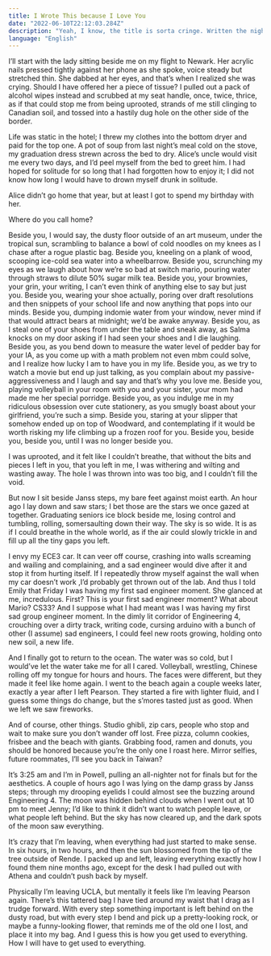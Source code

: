 ```yaml
---
title: I Wrote This because I Love You
date: "2022-06-10T22:12:03.284Z"
description: "Yeah, I know, the title is sorta cringe. Written the night before flying home for summer, the first half by Janss Steps and the second half in Night Powell. It got too cold :("
language: "English"
---
```

I’ll start with the lady sitting beside me on my flight to Newark. Her acrylic nails pressed tightly against her phone as she spoke, voice steady but stretched thin. She dabbed at her eyes, and that’s when I realized she was crying. Should I have offered her a piece of tissue? I pulled out a pack of alcohol wipes instead and scrubbed at my seat handle, once, twice, thrice, as if that could stop me from being uprooted, strands of me still clinging to Canadian soil, and tossed into a hastily dug hole on the other side of the border. 

Life was static in the hotel; I threw my clothes into the bottom dryer and paid for the top one. A pot of soup from last night’s meal cold on the stove, my graduation dress strewn across the bed to dry. Alice’s uncle would visit me every two days, and I’d peel myself from the bed to greet him. I had hoped for solitude for so long that I had forgotten how to enjoy it; I did not know how long I would have to drown myself drunk in solitude. 

Alice didn’t go home that year, but at least I got to spend my birthday with her. 

Where do you call home? 

Beside you, I would say, the dusty floor outside of an art museum, under the tropical sun, scrambling to balance a bowl of cold noodles on my knees as I chase after a rogue plastic bag. Beside you, kneeling on a plank of wood, scooping ice-cold sea water into a wheelbarrow. Beside you, scrunching my eyes as we laugh about how we’re so bad at switch mario, pouring water through straws to dilute 50% sugar milk tea. Beside you, your brownies, your grin, your writing, I can’t even think of anything else to say but just you. Beside you, wearing your shoe actually, poring over draft resolutions and then snippets of your school life and now anything that pops into our minds. Beside you, dumping indomie water from your window, never mind if that would attract bears at midnight; we’d be awake anyway. Beside you, as I steal one of your shoes from under the table and sneak away, as Salma knocks on my door asking if I had seen your shoes and I die laughing. Beside you, as you bend down to measure the water level of pedder bay for your IA, as you come up with a math problem not even mbm could solve, and I realize how lucky I am to have you in my life. Beside you, as we try to watch a movie but end up just talking, as you complain about my passive-aggressiveness and I laugh and say and that’s why you love me. Beside you, playing volleyball in your room with you and your sister, your mom had made me her special porridge. Beside you, as you indulge me in my ridiculous obsession over cute stationery, as you smugly boast about your girlfriend, you’re such a simp. Beside you, staring at your slipper that somehow ended up on top of Woodward, and contemplating if it would be worth risking my life climbing up a frozen roof for you. Beside you, beside you, beside you, until I was no longer beside you.

I was uprooted, and it felt like I couldn’t breathe, that without the bits and pieces I left in you, that you left in me, I was withering and wilting and wasting away. The hole I was thrown into was too big, and I couldn’t fill the void. 

But now I sit beside Janss steps, my bare feet against moist earth. An hour ago I lay down and saw stars; I bet those are the stars we once gazed at together. Graduating seniors ice block beside me, losing control and tumbling, rolling, somersaulting down their way. The sky is so wide. It is as if I could breathe in the whole world, as if the air could slowly trickle in and fill up all the tiny gaps you left.

I envy my ECE3 car. It can veer off course, crashing into walls screaming and wailing and complaining, and a sad engineer would dive after it and stop it from hurting itself. If I repeatedly throw myself against the wall when my car doesn’t work ,I’d probably get thrown out of the lab. And thus I told Emily that Friday I was having my first sad engineer moment. She glanced at me, incredulous. First? This is your first sad engineer moment? What about Mario? CS33? And I suppose what I had meant was I was having my first sad group engineer moment. In the dimly lit corridor of Engineering 4, crouching over a dirty track, writing code, cursing arduino with a bunch of other (I assume) sad engineers, I could feel new roots growing, holding onto new soil, a new life. 

And I finally got to return to the ocean. The water was so cold, but I would’ve let the water take me for all I cared. Volleyball, wrestling, Chinese rolling off my tongue for hours and hours. The faces were different, but they made it feel like home again. I went to the beach again a couple weeks later, exactly a year after I left Pearson. They started a fire with lighter fluid, and I guess some things do change, but the s’mores tasted just as good. When we left we saw fireworks. 

And of course, other things. Studio ghibli, zip cars, people who stop and wait to make sure you don’t wander off lost. Free pizza, column cookies, frisbee and the beach with giants. Grabbing food, ramen and donuts, you should be honored because you’re the only one I roast here. Mirror selfies, future roommates, I’ll see you back in Taiwan?

It’s 3:25 am and I’m in Powell, pulling an all-nighter not for finals but for the aesthetics. A couple of hours ago I was lying on the damp grass by Janss steps; through my drooping eyelids I could almost see the buzzing around Engineering 4. The moon was hidden behind clouds when I went out at 10 pm to meet Jenny; I’d like to think it didn’t want to watch people leave, or what people left behind. But the sky has now cleared up, and the dark spots of the moon saw everything. 

It’s crazy that I’m leaving, when everything had just started to make sense. In six hours, in two hours, and then the sun blossomed from the tip of the tree outside of Rende. I packed up and left, leaving everything exactly how I found them nine months ago, except for the desk I had pulled out with Athena and couldn’t push back by myself.

Physically I’m leaving UCLA, but mentally it feels like I’m leaving Pearson again. There’s this tattered bag I have tied around my waist that I drag as I trudge forward. With every step something important is left behind on the dusty road, but with every step I bend and pick up a pretty-looking rock, or maybe a funny-looking flower, that reminds me of the old one I lost, and place it into my bag. And I guess this is how you get used to everything. How I will have to get used to everything.
